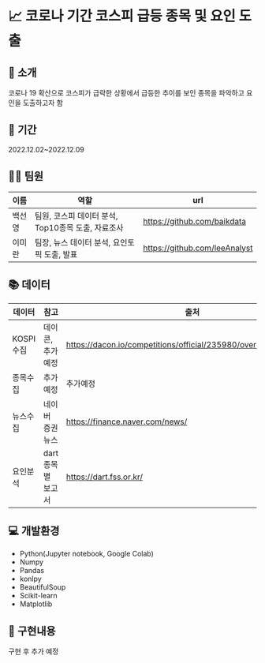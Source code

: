 # 📈 코로나 기간 코스피 급등 종목 및 요인 도출

## 📍 소개

코로나 19 확산으로 코스피가 급락한 상황에서 급등한 추이를 보인 종목을 파악하고 요인을 도출하고자 함

## 📆 기간

2022.12.02~2022.12.09

## 👩‍💻 팀원

| 이름   | 역할                                         | url                          |
| ------ | -------------------------------------------- | ----------------------------- |
| 백선영 | 팀원, 코스피 데이터 분석, Top10종목 도출, 자료조사 | https://github.com/baikdata   |
| 이미란 | 팀장, 뉴스 데이터 분석, 요인토픽 도출, 발표       | https://github.com/leeAnalyst |

## 📚 데이터
| 데이터   | 참고                                     | 출처                          |
| ------ | -------------------------------------------- | ----------------------------- |
| KOSPI수집 | 데이콘, 추가예정  | https://dacon.io/competitions/official/235980/overview/description |
| 종목수집 | 추가예정 |  추가예정  |
| 뉴스수집 | 네이버 증권 뉴스      | https://finance.naver.com/news/ |
| 요인분석 | dart 종목별 보고서 | https://dart.fss.or.kr/ |

## 💻 개발환경

- Python(Jupyter notebook, Google Colab)
- Numpy
- Pandas
- konlpy
- BeautifulSoup
- Scikit-learn
- Matplotlib

## 📝 구현내용

구현 후 추가 예정
